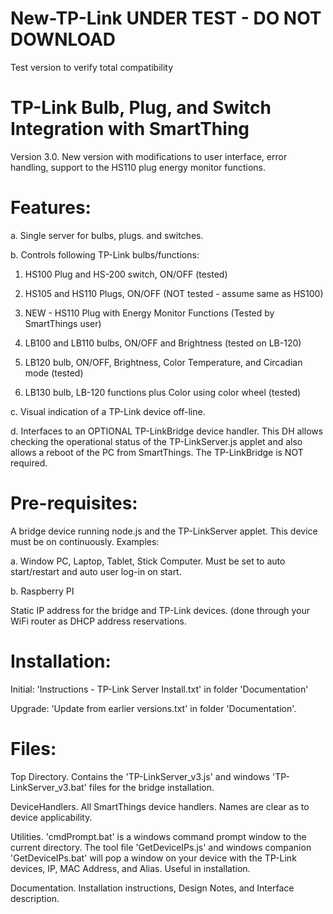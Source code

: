 # New-TP-Link UNDER TEST - DO NOT DOWNLOAD
Test version to verify total compatibility
# TP-Link Bulb, Plug, and Switch Integration with SmartThing

Version 3.0.  New version with modifications to user interface, error handling, support to the HS110 plug energy monitor functions.

# Features:

a. Single server for bulbs, plugs. and switches.

b. Controls following TP-Link bulbs/functions:

  1)  HS100 Plug and HS-200 switch, ON/OFF (tested)
  
  2)  HS105 and HS110 Plugs, ON/OFF (NOT tested - assume same as HS100)
  
  3)  NEW - HS110 Plug with Energy Monitor Functions (Tested by SmartThings user)
  
  3)  LB100 and LB110 bulbs, ON/OFF and Brightness (tested on LB-120)
  
  4)  LB120 bulb, ON/OFF, Brightness, Color Temperature, and Circadian mode (tested)
  
  5)  LB130 bulb, LB-120 functions plus Color using color wheel (tested)

c. Visual indication of a TP-Link device off-line.

d. Interfaces to an OPTIONAL TP-LinkBridge device handler. This DH allows checking the operational status of the TP-LinkServer.js applet and also allows a reboot of the PC from SmartThings. The TP-LinkBridge is NOT required.

# Pre-requisites:

A bridge device running node.js and the TP-LinkServer applet.  This device must be on continuously.  Examples:

a.  Window PC, Laptop, Tablet, Stick Computer.  Must be set to auto start/restart and auto user log-in on start.

b.  Raspberry PI

Static IP address for the bridge and TP-Link devices.  (done through your WiFi router as DHCP address reservations.

# Installation:

Initial:  'Instructions - TP-Link Server Install.txt' in folder 'Documentation'

Upgrade:  'Update from earlier versions.txt' in folder 'Documentation'.

# Files:

Top Directory.  Contains the 'TP-LinkServer_v3.js' and windows 'TP-LinkServer_v3.bat' files for the bridge installation.

DeviceHandlers.  All SmartThings device handlers.  Names are clear as to device applicability.

Utilities.  'cmdPrompt.bat' is a windows command prompt window to the current directory.  The tool file 'GetDeviceIPs.js' and windows companion 'GetDeviceIPs.bat' will pop a window on your device with the TP-Link devices, IP, MAC Address, and Alias.  Useful in installation.

Documentation.  Installation instructions, Design Notes, and Interface description.


